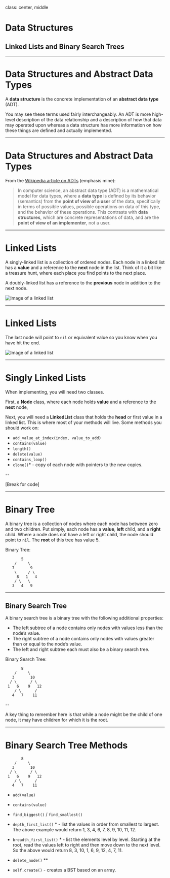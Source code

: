 class: center, middle

# Data Structures
## Linked Lists and Binary Search Trees

---

# Data Structures and Abstract Data Types

A **data structure** is the concrete implementation of an **abstract data type** (ADT).

You may see these terms used fairly interchangeably. An ADT is more high-level description of the data relationship and a description of how that data may operated upon whereas a data structure has more information on how these things are defined and actually implemented.

---

# Data Structures and Abstract Data Types
From the [Wikipedia article on ADTs](https://en.wikipedia.org/wiki/Abstract_data_type) (emphasis mine):
 > In computer science, an abstract data type (ADT) is a mathematical model for data types, where a **data type** is defined by its behavior (semantics) from the **point of view of a user** of the data, specifically in terms of possible values, possible operations on data of this type, and the behavior of these operations. This contrasts with **data structures**, which are concrete representations of data, and are the **point of view of an implementer**, not a user.

---

# Linked Lists

A singly-linked list is a collection of ordered nodes. Each node in a linked list has a **value** and a reference to the **next** node in the list. Think of it a bit like a treasure hunt, where each place you find points to the next place.

A doubly-linked list has a reference to the **previous** node in addition to the next node.


![Image of a linked list][linked-list]

---

# Linked Lists

The last node will point to `nil` or equivalent value so you know when you have hit the end.

![Image of a linked list][linked-list]

---

# Singly Linked Lists

When implementing, you will need two classes.

First, a **Node** class, where each node holds **value** and a reference to the **next** node,

Next, you will need a **LinkedList** class that holds the **head** or first value in a linked list. This is where most of your methods will live.
Some methods you should work on:

 - `add_value_at_index(index, value_to_add)`
 - `contains(value)`
 - `length()`
 - `delete(value)`
 - `contains_loop()`
 - `clone()`* - copy of each node with pointers to the new copies.

--

[Break for code]


---

# Binary Tree

A binary tree is a collection of nodes where each node has between zero and two children. Put simply, each node has a **value**, **left** child, and a **right** child. Where a node does not have a left or right child, the node should point to `nil`. The **root** of this tree has value 5.

Binary Tree:

```
       5
    /     \
   7       9
    \     / \
     8   1   4
    / \   \
   3   4   9
```

---

## Binary Search Tree

A binary search tree is a binary tree with the following additional properties:

 - The left subtree of a node contains only nodes with values less than the node’s value.
 - The right subtree of a node contains only nodes with values greater than or equal to the node’s value.
 - The left and right subtree each must also be a binary search tree.

Binary Search Tree:

```
       8
    /     \
   3       10
  / \      / \
 1   6    9   12
    / \      /
   4   7    11
```


--

A key thing to remember here is that while a node might be the child of one node, it may have children for which it is the root.


---

# Binary Search Tree Methods

```
       8
    /     \
   3       10
  / \      / \
 1   6    9   12
    / \      /
   4   7    11
```
 - `add(value)`

 - `contains(value)`

 - `find_biggest()` / `find_smallest()`

 - `depth_first_list()` * - list the values in order from smallest to largest. The above example would return 1, 3, 4, 6, 7, 8, 9, 10, 11, 12.

 - `breadth_first_list()` * - list the elements level by level. Starting at the root, read the values left to right and then move down to the next level. So the above would return 8, 3, 10, 1, 6, 9, 12, 4, 7, 11.

 - `delete_node()` **

 - `self.create()` - creates a BST based on an array.



[linked-list]: singly-linked-list.svg.png "Singly linked list"
